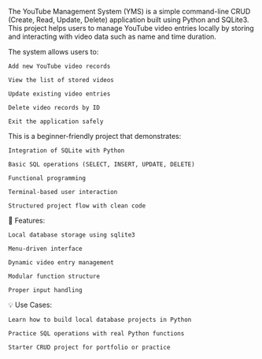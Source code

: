 The YouTube Management System (YMS) is a simple command-line CRUD (Create, Read, Update, Delete) application built using Python and SQLite3. This project helps users to manage YouTube video entries locally by storing and interacting with video data such as name and time duration.

The system allows users to:

    Add new YouTube video records

    View the list of stored videos

    Update existing video entries

    Delete video records by ID

    Exit the application safely

This is a beginner-friendly project that demonstrates:

    Integration of SQLite with Python

    Basic SQL operations (SELECT, INSERT, UPDATE, DELETE)

    Functional programming

    Terminal-based user interaction

    Structured project flow with clean code

📂 Features:

    Local database storage using sqlite3

    Menu-driven interface

    Dynamic video entry management

    Modular function structure

    Proper input handling

💡 Use Cases:

    Learn how to build local database projects in Python

    Practice SQL operations with real Python functions

    Starter CRUD project for portfolio or practice

